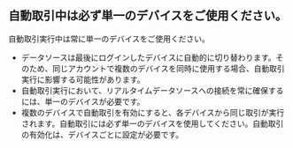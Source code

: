 ## 自動取引中は必ず単一のデバイスをご使用ください。

自動取引実行中は常に単一のデバイスをご使用ください。
- データソースは最後にログインしたデバイスに自動的に切り替わります。そのため、同じアカウントで複数のデバイスを同時に使用する場合、自動取引実行に影響する可能性があります。
- 自動取引実行において、リアルタイムデータソースへの接続を常に確保するには、単一のデバイスが必要です。
- 複数のデバイスで自動取引を有効にすると、各デバイスから同じ取引が実行されます。自動取引には必ず単一のデバイスを使用してください。自動取引の有効化は、デバイスごとに設定が必要です。
